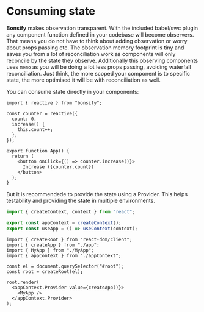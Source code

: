 # Consuming state

**Bonsify** makes observation transparent. With the included babel/swc plugin any component function defined in your codebase will become observers. That means you do not have to think about adding observation or worry about props passing etc. The observation memory footprint is tiny and saves you from a lot of reconciliation work as components will only reconcile by the state they observe. Additionally this observing components uses `memo` as you will be doing a lot less props passing, avoiding waterfall reconciliation. Just think, the more scoped your component is to specific state, the more optimised it will be with reconciliation as well.

You can consume state directly in your components:

```tsx
import { reactive } from "bonsify";

const counter = reactive({
  count: 0,
  increase() {
    this.count++;
  },
});

export function App() {
  return (
    <button onClick={() => counter.increase()}>
      Increase ({counter.count})
    </button>
  );
}
```

But it is recommendede to provide the state using a Provider. This helps testability and providing the state in multiple environments.

```ts
import { createContext, context } from "react";

export const appContext = createContext();
export const useApp = () => useContext(context);
```

```tsx
import { createRoot } from "react-dom/client";
import { createApp } from "./app";
import { MyApp } from "./MyApp";
import { appContext } from "./appContext";

const el = document.querySelector("#root");
const root = createRoot(el);

root.render(
  <appContext.Provider value={createApp()}>
    <MyApp />
  </appContext.Provider>
);
```
